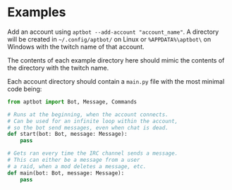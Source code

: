 # Examples

Add an account using `aptbot --add-account "account_name"`.
A directory will be created in `~/.config/aptbot/` on Linux
or `%APPDATA%\aptbot\` on Windows with the twitch name of that account.

The contents of each example directory here should mimic the contents of the
directory with the twitch name.

Each account directory should contain a `main.py` file
with the most minimal code being:

```python
from aptbot import Bot, Message, Commands

# Runs at the beginning, when the account connects.
# Can be used for an infinite loop within the account,
# so the bot send messages, even when chat is dead.
def start(bot: Bot, message: Message):
    pass

# Gets ran every time the IRC channel sends a message.
# This can either be a message from a user
# a raid, when a mod deletes a message, etc.
def main(bot: Bot, message: Message):
    pass
```

